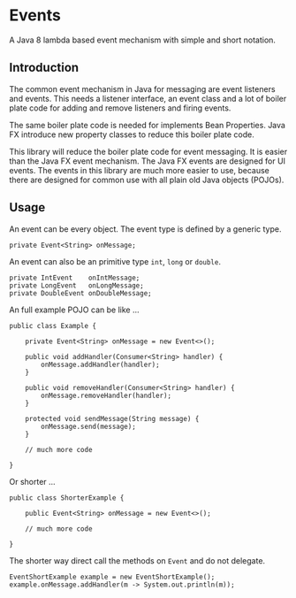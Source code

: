 Events
======

A Java 8 lambda based event mechanism with simple and short notation.


Introduction
------------

The common event mechanism in Java for messaging are event listeners and events.
This needs a listener interface, an event class and a lot of boiler plate code
for adding and remove listeners and firing events.

The same boiler plate code is needed for implements Bean Properties. Java FX
introduce new property classes to reduce this boiler plate code.

This library will reduce the boiler plate code for event messaging. It is easier
than the Java FX event mechanism. The Java FX events are designed for UI events.
The events in this library are much more easier to use, because there are
designed for common use with all plain old Java objects (POJOs).


Usage
-----

An event can be every object. The event type is defined by a generic type.

    private Event<String> onMessage;

An event can also be an primitive type `int`, `long` or `double`.

    private IntEvent    onIntMessage;
    private LongEvent   onLongMessage;
    private DoubleEvent onDoubleMessage;

An full example POJO can be like ...

    public class Example {

        private Event<String> onMessage = new Event<>();

        public void addHandler(Consumer<String> handler) {
            onMessage.addHandler(handler);
        }

        public void removeHandler(Consumer<String> handler) {
            onMessage.removeHandler(handler);
        }

        protected void sendMessage(String message) {
            onMessage.send(message);
        }

        // much more code

    }

Or shorter ...

    public class ShorterExample {

        public Event<String> onMessage = new Event<>();

        // much more code

    }

The shorter way direct call the methods on `Event` and do not delegate.

    EventShortExample example = new EventShortExample();
    example.onMessage.addHandler(m -> System.out.println(m));
